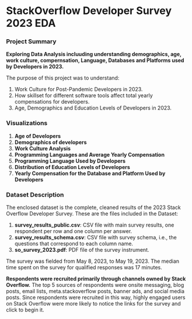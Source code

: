 # StackOverflow Developer Survey 2023 EDA

### Project Summary

**Exploring Data Analysis incluuding understanding demographics, age, work culture, compernsation, Language, Databases and Platforms used by Developers in 2023.**

The purpose of this project was to understand:

1. Work Culture for Post-Pandemic Developers in 2023.
2. How skillset for different software tools affect total yearly compensations for developers.
3. Age, Demographics and Education Levels of Developers in 2023.

### Visualizations

1. **Age of Developers**
2. **Demographics of developers**
3. **Work Culture Analysis**
4. **Programming Languages and Average Yearly Compensation**
5. **Programming Language Used by Developers**
6. **Distribution of Education Levels of Developers**
7. **Yearly Compensation for the Database and Platform Used by Developers**

### Dataset Description

The enclosed dataset is the complete, cleaned results of the 2023 Stack Overflow Developer Survey. These are the files included in the Dataset:

1. **survey_results_public.csv**: CSV file with main survey results, one respondent per row and one column per answer.
2. **survey_results_schema.csv**: CSV file with survey schema, i.e., the questions that correspond to each column name.
3. **so_survey_2023.pdf**: PDF file of the survey instrument.

The survey was fielded from May 8, 2023, to May 19, 2023. The median time spent on the survey for qualified responses was 17 minutes.

**Respondents were recruited primarily through channels owned by Stack Overflow.** The top 5 sources of respondents were onsite messaging, blog posts, email lists, meta.stackoverflow posts, banner ads, and social media posts. Since respondents were recruited in this way, highly engaged users on Stack Overflow were more likely to notice the links for the survey and click to begin it.
